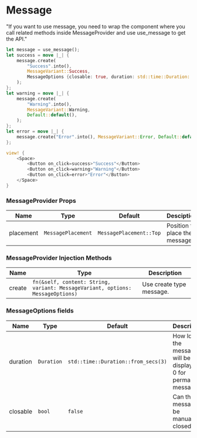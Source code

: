 # Message

<Alert variant=AlertVariant::Warning title="Prerequisite">
    "If you want to use message, you need to wrap the component where you call related methods inside MessageProvider and use use_message to get the API."
</Alert>

```rust demo
let message = use_message();
let success = move |_| {
    message.create(
        "Success".into(),
        MessageVariant::Success,
        MessageOptions {closable: true, duration: std::time::Duration::from_secs(0)},
    );
};
let warning = move |_| {
    message.create(
        "Warning".into(),
        MessageVariant::Warning,
        Default::default(),
    );
};
let error = move |_| {
    message.create("Error".into(), MessageVariant::Error, Default::default());
};

view! {
    <Space>
        <Button on_click=success>"Success"</Button>
        <Button on_click=warning>"Warning"</Button>
        <Button on_click=error>"Error"</Button>
    </Space>
}
```

### MessageProvider Props

| Name      | Type               | Default                 | Desciption                      |
| --------- | ------------------ | ----------------------- | ------------------------------- |
| placement | `MessagePlacement` | `MessagePlacement::Top` | Position to place the messages. |

### MessageProvider Injection Methods

| Name   | Type                                                                           | Description              |
| ------ | ------------------------------------------------------------------------------ | ------------------------ |
| create | `fn(&self, content: String, variant: MessageVariant, options: MessageOptions)` | Use create type message. |

### MessageOptions fields

| Name | Type | Default | Description |
| --- | --- | --- | --- |
| duration | `Duration` | `std::time::Duration::from_secs(3)` | How long the message will be displayed. 0 for permanent message |
| closable | `bool` | `false` | Can the message be manually closed. |
